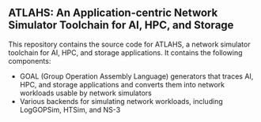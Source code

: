 ## ATLAHS: An Application-centric Network Simulator Toolchain for AI, HPC, and Storage

This repository contains the source code for ATLAHS, a network simulator toolchain for AI, HPC, and storage applications. It contains the following components:
- GOAL (Group Operation Assembly Language) generators that traces AI, HPC, and storage applications and converts them into network workloads usable by network simulators
- Various backends for simulating network workloads, including LogGOPSim, HTSim, and NS-3

